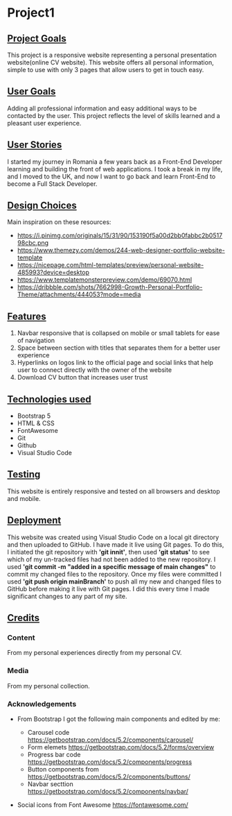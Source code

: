  
<h1> Project1 </h1>




## [**Project Goals**](#project-goals)

This project is a responsive website representing a personal presentation website(online CV website).
This website offers all personal information, simple to use with only 3 pages that allow users to get in touch easy.

## [**User Goals**](#user-goals)

Adding all professional information and easy additional ways to be contacted by the user.
This project reflects the level of skills learned and a pleasant user experience.

## [**User Stories**](#user-stories)

I started my journey in Romania a few years back as a Front-End Developer learning and building the front of web applications. I took a break in my life, and I moved to the UK, and now I want to go back and learn Front-End to become a Full Stack Developer.

## [**Design Choices**](#design-choices)

Main inspiration on these resources:
* https://i.pinimg.com/originals/15/31/90/153190f5a00d2bb0fabbc2b051798cbc.png
* https://www.themezy.com/demos/244-web-designer-portfolio-website-template
* https://nicepage.com/html-templates/preview/personal-website-485993?device=desktop
* https://www.templatemonsterpreview.com/demo/69070.html
* https://dribbble.com/shots/7662998-Growth-Personal-Portfolio-Theme/attachments/444053?mode=media

## [**Features**](#features)

1. Navbar responsive that is collapsed on mobile or small tablets for ease of navigation
2. Space between section with titles that separates them for a better user experience
3. Hyperlinks on logos link to the official page and social links that help user to connect directly with the owner of the website
4. Download CV button that increases user trust 

## [**Technologies used**](#technologies-used)

- Bootstrap 5
- HTML & CSS 
- FontAwesome
- Git
- Github
- Visual Studio Code

## [**Testing**](#testing)

This website is entirely responsive and tested on all browsers and desktop and mobile.

## [**Deployment**](#deployment)

This website was created using Visual Studio Code on a local git directory and then uploaded to GitHub. 
I have made it live using Git pages. To do this, I initiated the git repository with **'git innit'**, then used **'git status'** to see which of my un-tracked files had not been added to the new repository. 
I used **'git commit -m "added in a specific message of main changes"** to commit my changed files to the repository. 
Once my files were committed I used **'git push origin mainBranch'** to push all my new and changed files to GitHub before making it live with Git pages. 
I did this every time I made significant changes to any part of my site.

## [**Credits**](#credits)

### Content
From my personal experiences directly from my personal CV.

### Media
From my personal collection.

### Acknowledgements

* From Bootstrap I got the following main components and edited by me:
  * Carousel code https://getbootstrap.com/docs/5.2/components/carousel/
  * Form elemets https://getbootstrap.com/docs/5.2/forms/overview
  * Progress bar code https://getbootstrap.com/docs/5.2/components/progress
  * Button components from https://getbootstrap.com/docs/5.2/components/buttons/
  * Navbar secttion https://getbootstrap.com/docs/5.2/components/navbar/

* Social icons from Font Awesome https://fontawesome.com/
